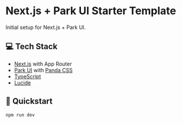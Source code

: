 # Next.js + Park UI Starter Template

Initial setup for Next.js + Park UI.

## 💻 Tech Stack

- [Next.js](https://nextjs.org/) with App Router
- [Park UI](https://park-ui.com/) with [Panda CSS](https://panda-css.com/)
- [TypeScript](https://www.typescriptlang.org/)
- [Lucide](https://lucide.dev/icons/)

## 🚀 Quickstart

```bash
npm run dev
```
